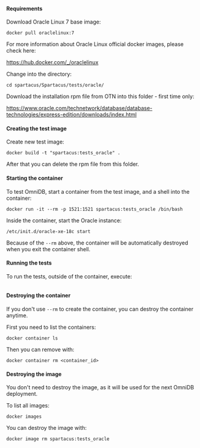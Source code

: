 #### Requirements

Download Oracle Linux 7 base image:

```
docker pull oraclelinux:7
```

For more information about Oracle Linux official docker images, please check here:

https://hub.docker.com/_/oraclelinux

Change into the directory:

```
cd spartacus/Spartacus/tests/oracle/
```

Download the installation rpm file from OTN into this folder - first time only:

https://www.oracle.com/technetwork/database/database-technologies/express-edition/downloads/index.html


#### Creating the test image

Create new test image:

```
docker build -t "spartacus:tests_oracle" .
```

After that you can delete the rpm file from this folder.


#### Starting the container

To test OmniDB, start a container from the test image, and a shell into the container:

```
docker run -it --rm -p 1521:1521 spartacus:tests_oracle /bin/bash
```

Inside the container, start the Oracle instance:

```
/etc/init.d/oracle-xe-18c start
```

Because of the `--rm` above, the container will be automatically destroyed when
you exit the container shell.


#### Running the tests

To run the tests, outside of the container, execute:

```

```


#### Destroying the container

If you don't use `--rm` to create the container, you can destroy the container
anytime.

First you need to list the containers:

```
docker container ls
```

Then you can remove with:

```
docker container rm <container_id>
```


#### Destroying the image

You don't need to destroy the image, as it will be used for the next OmniDB
deployment.

To list all images:

```
docker images
```

You can destroy the image with:

```
docker image rm spartacus:tests_oracle
```
